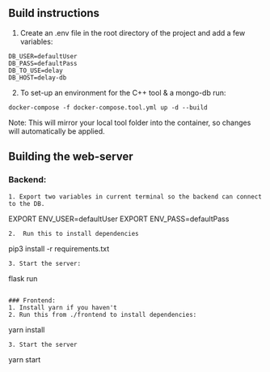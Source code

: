
## Build instructions
1. Create an .env file in the root directory of the project and add a few variables:

```
DB_USER=defaultUser
DB_PASS=defaultPass
DB_TO_USE=delay
DB_HOST=delay-db
```
2. To set-up an environment for the C++ tool & a mongo-db run:
```
docker-compose -f docker-compose.tool.yml up -d --build

```

Note: This will mirror your local tool folder into the container, so changes will automatically be applied.

  

## Building the web-server

### Backend: 
```
1. Export two variables in current terminal so the backend can connect to the DB.
```
EXPORT ENV_USER=defaultUser
EXPORT ENV_PASS=defaultPass
```
2.  Run this to install dependencies
```
pip3 install -r requirements.txt
```
3. Start the server:
```
flask run
```

### Frontend: 
1. Install yarn if you haven't
2. Run this from ./frontend to install dependencies:
```
yarn install
```
3. Start the server
```
yarn start
```